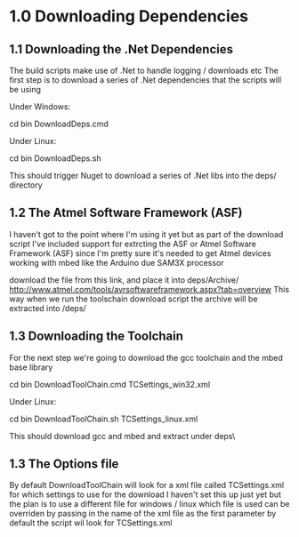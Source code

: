 # 1.0 Downloading Dependencies

## 1.1 Downloading the .Net Dependencies

The build scripts make use of .Net to handle logging / downloads etc
The first step is to download a series of .Net dependencies that the scripts will be using

Under Windows:

  cd bin
  DownloadDeps.cmd

Under Linux:

  cd bin
  DownloadDeps.sh

This should trigger Nuget to download a series of .Net libs into the deps/ directory

## 1.2 The Atmel Software Framework (ASF)

I haven't got to the point where I'm using it yet but as part of the download script
I've included support for extrcting the ASF or Atmel Software Framework (ASF) since I'm pretty sure it's needed
to get Atmel devices working with mbed like the Arduino due SAM3X processor

download the file from this link, and place it into deps/Archive/
http://www.atmel.com/tools/avrsoftwareframework.aspx?tab=overview
This way when we run the toolschain download script the archive will be extracted into /deps/

## 1.3 Downloading the Toolchain

For the next step we're going to download the gcc toolchain and the mbed base library

  cd bin
  DownloadToolChain.cmd TCSettings_win32.xml

Under Linux:

  cd bin
  DownloadToolChain.sh TCSettings_linux.xml

This should download gcc and mbed and extract under deps\

## 1.3 The Options file

By default DownloadToolChain will look for a xml file called TCSettings.xml for which settings to use for the download
I haven't set this up just yet but the plan is to use a different file for windows / linux
which file is used can be overriden by passing in the name of the xml file as the first parameter
by default the script wil look for TCSettings.xml

